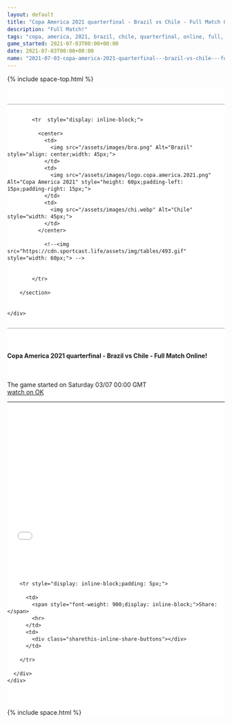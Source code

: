 ```yaml
---
layout: default
title: "Copa America 2021 quarterfinal - Brazil vs Chile - Full Match Online!"
description: "Full Match!"
tags: "copa, america, 2021, brazil, chile, quarterfinal, online, full, match"
game_started: 2021-07-03T00:00+00:00
date: 2021-07-03T00:00+00:00
name: "2021-07-03-copa-america-2021-quarterfinal---brazil-vs-chile---full-match.md"
---
```


  {% include space-top.html %}

<style>

  .seccion-banner {
    background-color: #e3dbdb;
    padding: 10px;
  }

  .iframe-container {
    overflow: hidden;
    /* 16:9 aspect ratio */
    padding-top: 56.25%;
    position: relative;
  }

  .iframe-container iframe {
    border: 0;
    height: 100%;
    left: 0;
    position: absolute;
    top: 0;
    width: 100%;
  }

</style>



<div class="container" style="background-color: #fff;padding-top: 35px;">


   <div class="row">
    <div class="col-sm-12" style="background: #fff;">
        <section class="section-banner" style="background: #fff;padding-top: 12px;padding-bottom: 12px;border-top: 2px solid #ccc;border-bottom: 2px solid #ccc;">  <!-- border-bottom: 2px solid #001b68; -->

            <tr  style="display: inline-block;">

              <center>
                <td>
                  <img src="/assets/images/bra.png" Alt="Brazil" style="align: center;width: 45px;">
                </td>
                <td>
                  <img src="/assets/images/logo.copa.america.2021.png" Alt="Copa America 2021" style="height: 60px;padding-left: 15px;padding-right: 15px;">
                </td>
                <td>
                  <img src="/assets/images/chi.webp" Alt="Chile" style="width: 45px;">
                </td>
              </center>

                <!--<img src="https://cdn.sportcast.life/assets/img/tables/493.gif" style="width: 60px;"> -->


            </tr>

        </section>


    </div>
  </div>

  <section>
    <div class="container" style="padding-top: 35px;padding-bottom: 35px;">
      <div class="row">
        <h4>Copa America 2021 quarterfinal - Brazil vs Chile - Full Match Online!</h4><br>
        <p>The game started on <span>Saturday 03/07 00:00 GMT</span><br>
        <a href="//ok.ru/videoembed/2739354798771">watch on OK</a></p>
        <hr>
        <br><br>
        <div class="col-sm-12 iframe-container">
          <iframe src="//ok.ru/videoembed/2739354798771" allowfullscreen></iframe> <!-- <iframe width="560" height="315" src="//ok.ru/videoembed/2685580413619" frameborder="0" allow="autoplay" allowfullscreen></iframe> //ok.ru/videoembed/2683932773043 -->
        </div>
      </div>
    </div>
  </section>

<section class="container">
  <div class="row" style="padding-top: 30px;padding-bottom: 30px;">
    <div class="col-sm-12" style="background-color: #fff;">

        <tr style="display: inline-block;padding: 5px;">

          <td>
            <span style="font-weight: 900;display: inline-block;">Share: </span>
            <hr>
          </td>
          <td>
            <div class="sharethis-inline-share-buttons"></div>
          </td>

        </tr>

      </div>
    </div>
  </section>

  {% include space.html %}
